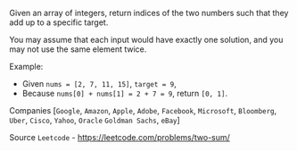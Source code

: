Given an array of integers, return indices of the two numbers such that they add up to a specific target.

You may assume that each input would have exactly one solution, and you may not use the same element twice.

Example:

- Given `nums = [2, 7, 11, 15]`, `target = 9`,
- Because `nums[0] + nums[1] = 2 + 7 = 9`, return `[0, 1]`.

Companies [`Google`, `Amazon`, `Apple`, `Adobe`, `Facebook`, `Microsoft`, `Bloomberg`, `Uber`, `Cisco`, `Yahoo`, `Oracle`
`Goldman Sachs`, `eBay`]

Source `Leetcode` - https://leetcode.com/problems/two-sum/